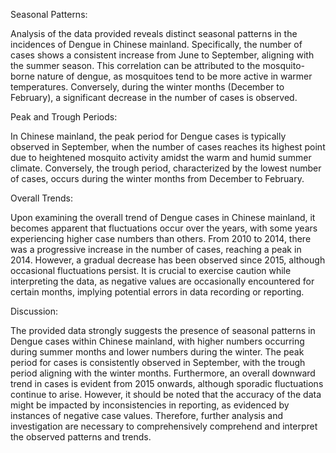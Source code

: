 Seasonal Patterns:

Analysis of the data provided reveals distinct seasonal patterns in the incidences of Dengue in Chinese mainland. Specifically, the number of cases shows a consistent increase from June to September, aligning with the summer season. This correlation can be attributed to the mosquito-borne nature of dengue, as mosquitoes tend to be more active in warmer temperatures. Conversely, during the winter months (December to February), a significant decrease in the number of cases is observed.

Peak and Trough Periods:

In Chinese mainland, the peak period for Dengue cases is typically observed in September, when the number of cases reaches its highest point due to heightened mosquito activity amidst the warm and humid summer climate. Conversely, the trough period, characterized by the lowest number of cases, occurs during the winter months from December to February.

Overall Trends:

Upon examining the overall trend of Dengue cases in Chinese mainland, it becomes apparent that fluctuations occur over the years, with some years experiencing higher case numbers than others. From 2010 to 2014, there was a progressive increase in the number of cases, reaching a peak in 2014. However, a gradual decrease has been observed since 2015, although occasional fluctuations persist. It is crucial to exercise caution while interpreting the data, as negative values are occasionally encountered for certain months, implying potential errors in data recording or reporting.

Discussion:

The provided data strongly suggests the presence of seasonal patterns in Dengue cases within Chinese mainland, with higher numbers occurring during summer months and lower numbers during the winter. The peak period for cases is consistently observed in September, with the trough period aligning with the winter months. Furthermore, an overall downward trend in cases is evident from 2015 onwards, although sporadic fluctuations continue to arise. However, it should be noted that the accuracy of the data might be impacted by inconsistencies in reporting, as evidenced by instances of negative case values. Therefore, further analysis and investigation are necessary to comprehensively comprehend and interpret the observed patterns and trends.
